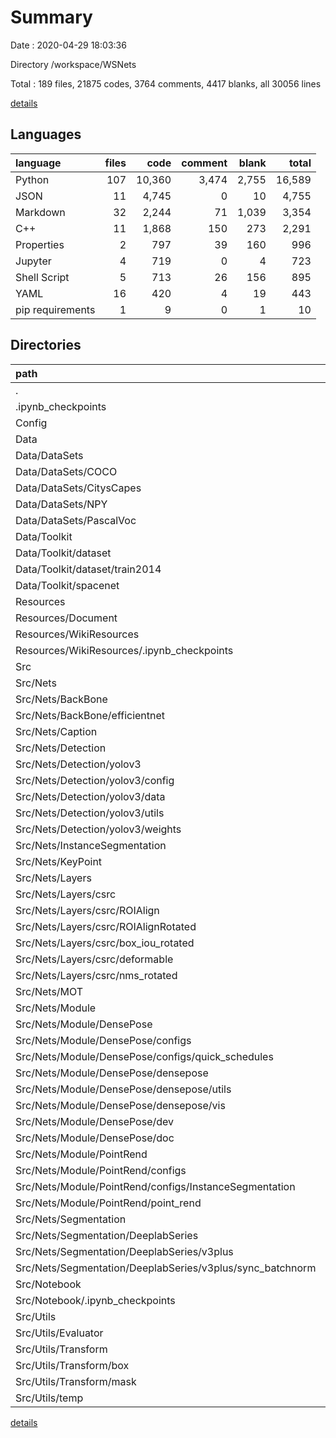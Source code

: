 # Summary

Date : 2020-04-29 18:03:36

Directory /workspace/WSNets

Total : 189 files,  21875 codes, 3764 comments, 4417 blanks, all 30056 lines

[details](details.md)

## Languages
| language | files | code | comment | blank | total |
| :--- | ---: | ---: | ---: | ---: | ---: |
| Python | 107 | 10,360 | 3,474 | 2,755 | 16,589 |
| JSON | 11 | 4,745 | 0 | 10 | 4,755 |
| Markdown | 32 | 2,244 | 71 | 1,039 | 3,354 |
| C++ | 11 | 1,868 | 150 | 273 | 2,291 |
| Properties | 2 | 797 | 39 | 160 | 996 |
| Jupyter | 4 | 719 | 0 | 4 | 723 |
| Shell Script | 5 | 713 | 26 | 156 | 895 |
| YAML | 16 | 420 | 4 | 19 | 443 |
| pip requirements | 1 | 9 | 0 | 1 | 10 |

## Directories
| path | files | code | comment | blank | total |
| :--- | ---: | ---: | ---: | ---: | ---: |
| . | 189 | 21,875 | 3,764 | 4,417 | 30,056 |
| .ipynb_checkpoints | 1 | 0 | 0 | 1 | 1 |
| Config | 7 | 143 | 0 | 25 | 168 |
| Data | 30 | 6,099 | 395 | 452 | 6,946 |
| Data/DataSets | 11 | 492 | 158 | 148 | 798 |
| Data/DataSets/COCO | 3 | 135 | 135 | 44 | 314 |
| Data/DataSets/CitysCapes | 2 | 110 | 5 | 34 | 149 |
| Data/DataSets/NPY | 4 | 144 | 9 | 35 | 188 |
| Data/DataSets/PascalVoc | 1 | 103 | 9 | 34 | 146 |
| Data/Toolkit | 16 | 5,408 | 216 | 239 | 5,863 |
| Data/Toolkit/dataset | 5 | 4,657 | 0 | 0 | 4,657 |
| Data/Toolkit/dataset/train2014 | 4 | 2,984 | 0 | 0 | 2,984 |
| Data/Toolkit/spacenet | 2 | 0 | 0 | 2 | 2 |
| Resources | 11 | 1,986 | 18 | 699 | 2,703 |
| Resources/Document | 6 | 719 | 0 | 196 | 915 |
| Resources/WikiResources | 5 | 1,267 | 18 | 503 | 1,788 |
| Resources/WikiResources/.ipynb_checkpoints | 2 | 463 | 0 | 229 | 692 |
| Src | 136 | 13,599 | 3,325 | 3,188 | 20,112 |
| Src/Nets | 115 | 11,666 | 2,125 | 2,281 | 16,072 |
| Src/Nets/BackBone | 8 | 1,143 | 125 | 267 | 1,535 |
| Src/Nets/BackBone/efficientnet | 3 | 337 | 97 | 94 | 528 |
| Src/Nets/Caption | 1 | 0 | 0 | 1 | 1 |
| Src/Nets/Detection | 18 | 2,511 | 235 | 571 | 3,317 |
| Src/Nets/Detection/yolov3 | 17 | 2,511 | 235 | 570 | 3,316 |
| Src/Nets/Detection/yolov3/config | 3 | 1,448 | 50 | 293 | 1,791 |
| Src/Nets/Detection/yolov3/data | 1 | 17 | 7 | 9 | 33 |
| Src/Nets/Detection/yolov3/utils | 6 | 335 | 103 | 102 | 540 |
| Src/Nets/Detection/yolov3/weights | 1 | 3 | 4 | 1 | 8 |
| Src/Nets/InstanceSegmentation | 2 | 1 | 0 | 1 | 2 |
| Src/Nets/KeyPoint | 1 | 0 | 24 | 3 | 27 |
| Src/Nets/Layers | 22 | 2,790 | 579 | 452 | 3,821 |
| Src/Nets/Layers/csrc | 12 | 1,872 | 150 | 277 | 2,299 |
| Src/Nets/Layers/csrc/ROIAlign | 2 | 530 | 31 | 74 | 635 |
| Src/Nets/Layers/csrc/ROIAlignRotated | 2 | 507 | 48 | 81 | 636 |
| Src/Nets/Layers/csrc/box_iou_rotated | 3 | 306 | 56 | 64 | 426 |
| Src/Nets/Layers/csrc/deformable | 1 | 363 | 1 | 14 | 378 |
| Src/Nets/Layers/csrc/nms_rotated | 2 | 82 | 9 | 22 | 113 |
| Src/Nets/MOT | 1 | 1 | 0 | 0 | 1 |
| Src/Nets/Module | 49 | 4,807 | 876 | 839 | 6,522 |
| Src/Nets/Module/DensePose | 37 | 4,180 | 608 | 713 | 5,501 |
| Src/Nets/Module/DensePose/configs | 11 | 154 | 3 | 13 | 170 |
| Src/Nets/Module/DensePose/configs/quick_schedules | 4 | 41 | 0 | 5 | 46 |
| Src/Nets/Module/DensePose/densepose | 15 | 3,148 | 565 | 499 | 4,212 |
| Src/Nets/Module/DensePose/densepose/utils | 2 | 101 | 30 | 29 | 160 |
| Src/Nets/Module/DensePose/densepose/vis | 4 | 790 | 35 | 138 | 963 |
| Src/Nets/Module/DensePose/dev | 3 | 47 | 4 | 16 | 67 |
| Src/Nets/Module/DensePose/doc | 4 | 285 | 5 | 73 | 363 |
| Src/Nets/Module/PointRend | 12 | 627 | 268 | 126 | 1,021 |
| Src/Nets/Module/PointRend/configs | 4 | 58 | 1 | 4 | 63 |
| Src/Nets/Module/PointRend/configs/InstanceSegmentation | 4 | 58 | 1 | 4 | 63 |
| Src/Nets/Module/PointRend/point_rend | 6 | 413 | 240 | 83 | 736 |
| Src/Nets/Segmentation | 11 | 398 | 286 | 135 | 819 |
| Src/Nets/Segmentation/DeeplabSeries | 10 | 398 | 273 | 133 | 804 |
| Src/Nets/Segmentation/DeeplabSeries/v3plus | 9 | 398 | 249 | 130 | 777 |
| Src/Nets/Segmentation/DeeplabSeries/v3plus/sync_batchnorm | 5 | 201 | 247 | 94 | 542 |
| Src/Notebook | 2 | 319 | 0 | 2 | 321 |
| Src/Notebook/.ipynb_checkpoints | 1 | 162 | 0 | 1 | 163 |
| Src/Utils | 14 | 1,133 | 780 | 599 | 2,512 |
| Src/Utils/Evaluator | 2 | 38 | 0 | 14 | 52 |
| Src/Utils/Transform | 9 | 787 | 752 | 494 | 2,033 |
| Src/Utils/Transform/box | 3 | 353 | 574 | 301 | 1,228 |
| Src/Utils/Transform/mask | 2 | 207 | 34 | 51 | 292 |
| Src/Utils/temp | 1 | 272 | 28 | 51 | 351 |

[details](details.md)